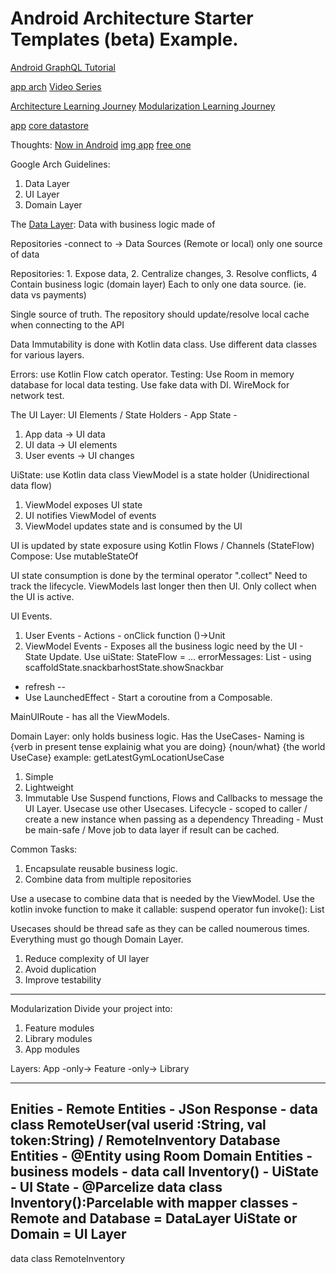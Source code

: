 Android Architecture Starter Templates (beta) Example.
==================
[Android GraphQL Tutorial](https://medium.com/android-news/yelpql-learn-graphql-by-building-yelp-app-da2a71f16c77)

[app arch](https://developer.android.com/topic/architecture/intro)
[Video Series](https://www.youtube.com/watch?v=TPWmfJq16rA&list=PLWz5rJ2EKKc8GZWCbUm3tBXKeqIi3rcVX)


[Architecture Learning Journey](https://github.com/android/nowinandroid/blob/main/docs/ArchitectureLearningJourney.md)
[Modularization Learning Journey](https://github.com/android/nowinandroid/blob/main/docs/ModularizationLearningJourney.md)

[app](https://github.com/android/nowinandroid/tree/main/app)
[core datastore](https://github.com/android/nowinandroid/tree/main/core/datastore)

Thoughts:
[Now in Android](https://github.com/android/nowinandroid)
[img app](https://github.com/android/nowinandroid/tree/main/app)
[free one](https://proandroiddev.com/build-a-modular-android-app-architecture-25342d99de82)



Google Arch Guidelines:
1) Data Layer
2) UI Layer
3) Domain Layer

The [Data Layer](https://developer.android.com/topic/architecture/data-layer): 
Data with business logic made of 

Repositories -connect to -> Data Sources (Remote or local) only one source of data

Repositories: 1. Expose data, 2. Centralize changes, 3. Resolve conflicts, 4 Contain business logic (domain layer)
Each to only one data source. (ie. data vs payments)

Single source of truth.
The repository should update/resolve local cache when connecting to the API 

Data Immutability is done with Kotlin data class.
Use different data classes for various layers.

Errors: use Kotlin Flow catch operator.
Testing: Use Room in memory database for local data testing. Use fake data with DI. WireMock for network test.

The UI Layer: 
UI Elements / State Holders - App State - 
1. App data -> UI data
2. UI data -> UI elements
3. User events -> UI changes 

UiState: use Kotlin data class
ViewModel is a state holder (Unidirectional data flow)
1. ViewModel exposes UI state
2. UI notifies ViewModel of events
3. ViewModel updates state and is consumed by the UI

UI is updated by state exposure using Kotlin Flows / Channels (StateFlow)
Compose: Use mutableStateOf 

UI state consumption is done by the terminal operator ".collect"
Need to track the lifecycle. ViewModels last longer then then UI. Only collect when the UI is active.

UI Events.
1. User Events - Actions - onClick function ()->Unit
2. ViewModel Events - Exposes all the business logic need by the UI - State Update.
Use uiState: StateFlow<UiState> = ...
errorMessages: List<Int> - using scaffoldState.snackbarhostState.showSnackbar
- refresh<Data> -- 
- Use LaunchedEffect - Start a coroutine from a Composable.

MainUIRoute - has all the ViewModels.

Domain Layer:
only holds business logic. Has the UseCases- 
Naming is {verb in present tense explainig what you are doing} {noun/what} {the world UseCase}
example: getLatestGymLocationUseCase
1. Simple
2. Lightweight
3. Immutable
Use Suspend functions, Flows and Callbacks to message the UI Layer.
Usecase use other Usecases. 
Lifecycle - scoped to caller / create a new instance when passing as a dependency
Threading - Must be main-safe / Move job to data layer if result can be cached.

Common Tasks:
1. Encapsulate reusable business logic.
2. Combine data from multiple repositories

Use a usecase to combine data that is needed by the ViewModel.
Use the kotlin invoke function to make it callable: suspend operator fun invoke(): List<GymWithImage>

Usecases should be thread safe as they can be called noumerous times.
Everything must go though Domain Layer. 
1. Reduce complexity of UI layer
2. Avoid duplication 
3. Improve testability

---
Modularization
Divide your project into:
1. Feature modules
2. Library modules
3. App modules

Layers: App -only-> Feature -only-> Library

---
Enities -
Remote Entities - JSon Response - data class RemoteUser(val userid :String, val token:String) / RemoteInventory
Database Entities - @Entity using Room
Domain Entities - business models - data call Inventory() - 
UiState - UI State - @Parcelize data class Inventory():Parcelable
with mapper classes - 
Remote and Database = DataLayer
UiState or Domain = UI Layer
----
data class RemoteInventory































 







